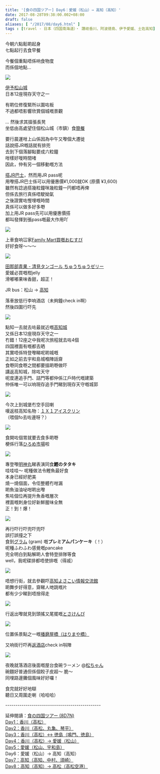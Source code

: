 ```yaml
---
title: '[食の四国ツアー] Day6：愛媛（松山）→ 高知（高知）'
date: 2017-08-28T09:38:00.002+08:00
draft: false
aliases: [ "/2017/08/day6.html" ]
tags : [travel - 日本（四国南海道）・ 讚岐香川、阿波徳島、伊予愛媛、土佐高知]
---
```


今朝六點鬆啲起身  
七點起行去食早餐  
  
今餐個重點唔係响食物度  
而係個地點...  

![](https://xnnjcw.ch.files.1drv.com/y4mzxIlFzOHlgDjUve4Yj2D38rP_jMM_6c-HYnYKlrIgU8TO5tz76jKg3l7OdyP4Z9d98jHpJUdRRDzamzvxQTj-CDwwoSf1JH_mcJsJWWN454S99RBLsGn2kOdxbtUIoqVLcW_M8bg4OGlx_c8j53sGOFpamUhdNrJarKVP287YRXG2rAXF0t0kiBc32ZQVFayXzrxE3ooLzu5nSQbUs3TuQ?width=660&height=372&cropmode=none)

[伊予松山城](https://www.hidie.net/2020/04/day6.html)  
日本12座現存天守之一  
  
有啲位修復緊所以圍咗板  
不過都唔影響欣賞個城嘅景觀  
  
... 然後求其搵張長凳  
坐低由高處望住個松山城（市鎮）食[簡餐](https://www.hidie.net/2020/04/day6_28.html)  
  
要行晨運咁上山係因為中午又嚟個大遷徙  
話說搭JR嘅話就有排兜  
去到下個落腳點要成六粒鐘  
咁樣好嘥時間啫  
因此，仲有另一個移動嘅方法  
  
[搭JR巴士](https://www.hidie.net/2020/04/day6jr-bus.html)，然而用JR pass呢  
用嚟搭JR巴士係可以用優惠價¥1,000就OK (原價 ¥3,600)  
雖然有諗過搭幾粒鐘咪幾粒鐘一円都唔再俾  
但係去旅行真係唔駛拗氣  
之後證實咗慳埋嘅時間  
真係可以做多好多嘢  
加上用JR pass先可以用優惠價搭  
都叫發揮到張pass嘅最大作用吖  

![](https://zhnccw.ch.files.1drv.com/y4mnAD6aVriLDo5thMbeh_nGpjI9XbA5mTOJROR83f6pAoT23f-2lQmQlq-d19bSlzouCzq-TBlU24QKfBhhys-zV6DJsC4TOGdYcUn6cCpGWY2_X3Uvs9DmpkKnhirhhDj-PtDujTSjQ7o-zmVMU3HAID_LAlXSU8SCbS_ArgMU8aHEivszNDhlILbmdhcH7hR_sV6Fnpi_oXXIhjOaTnTQQ?width=660&height=372&cropmode=none)

上車食响冚家[Family Mart買嘅おむすび](https://www.hidie.net/2020/05/day6familymart.html)  
好好食呀〜〜〜  

![](https://zholfq.ch.files.1drv.com/y4mTMpDWyFgi8QDkgLWArCeIkEhk2QIdho-9OQV_CHe81Gnv0VCu_tcIVC-Q7-SWYWn2cXpQWK8qPzdLSIKytiy-n0-36HBUzAVBhwI59rTsbvkRxeT_uA4UwksIVdqvAovxqkzRMdoO5VMlC9IZ_KhTVFIiEZIv1nLbuNI8doOXoCBD-1LnyH2O6MU4qCvzJ2TY_61pcWg5740V-izylRMxw?width=660&height=372&cropmode=none)

[田那部青果 - 清見タンゴール ちゅうちゅうゼリー](https://www.hidie.net/2020/05/day6.html)  
愛媛必買嘅柑jelly  
滑嘟嘟果味香甜，超正！  
  
JR bus：松山 → [高知](https://www.hidie.net/2020/05/day6_3.html)  
  
落車放低行李响酒店（未夠鐘check in啊）  
然後四圍行吓先  

![](https://y3ndcw.ch.files.1drv.com/y4mHhdXDHa-w5uBajCCIvUKSgJWhlwRU_2FJAUZwmw2Aecc4E83IpCA4wv4w2bWe7gfznh2KNCydtiE9Zrul9P4-qbLcSVKO3pI0o1-28gUr_tVs1yPIfjSfEMjvHArAufwxb4G41gZSUeuDbkaxBS1pCh1BNWO8hpwT8ScQlfr5sBkEGi_U1NZ__cvODyYfWJUJGpyLWtOPd7TubUe8T8--A?width=660&height=372&cropmode=none)

點知一去就去咗最就近嘅[高知城](https://www.hidie.net/2020/05/day6_4.html)  
又係日本12座現存天守之一  
冇錯！12座之中我呢次旅程就去咗4個  
四国裡面有嘅都去晒  
其實唔係特登嚟睇呢啲城嘅  
正如之前去宇和島城嗰陣話齋  
食嘢同食嘢之間都要搵啲嘢做吓  
講返高知城，除咗天守  
呢度連追手門、詰門等都仲係江戶時代嘅建築  
仲係唯一可以响現存追手門睇到現存天守嘅城郭  

![](https://0hnkcw.ch.files.1drv.com/y4mFg4u1-zg59n7WYUeeDuPEctWBNXcUn7_eB8SWI7IwMbrXqY4fi7XuIGNCEeXkX0iGwks2_32SrJwPqf6fKAYJoECvt2Y38lp4VlmGZKElYTKN8eTKJyXR0xW_-d_YWnEHf_RZzRzJHSCxYto3RJJxiPmjuC2E_B3lTePwM5qaB0sPOAUS8657G79Ik_DPbXwLepP7OEvYhRw3xDcUFfG9w?width=660&height=372&cropmode=none)

今次上到城堡冇空手回喇  
嘆返枝高知名物：[１Ｘ１アイスクリン](https://www.hidie.net/2020/05/day6_38.html)  
（喂個fo去咗邊呀？）  

![](https://0hnhcw.ch.files.1drv.com/y4m3Nyd0Xo7MACCZyFkIBcKzVjTA284xE6Ywq8D2Cw3Yz4pF4LRsE0uvMbxoaj3sLnlJqEDRANFJ7JSkxSV9lYzfx0akU_sP7rNs_apT9zogpLgDeJn9x4LH6iboB_I3JfBgm72xZFqUvIrxLKmLpPWOV8R2mI9cmffiSidNKK2pLFO_4Jxgy47QrAghZoRTKdq19M55UpYKRPqdkmxZ8LRTw?width=660&height=372&cropmode=none)

食開咗個胃就要去食多啲嘢  
梗係行落[ひろめ市場](https://www.hidie.net/2020/05/day6_71.html)啦  

![](https://0hnfcw.ch.files.1drv.com/y4m7w_ldM-fPYkE9OR_HqREJa4VHhA18En0hMUhS9sbr2ebn6_JocNK1Z-1W9KBAR8T7xLOoRKJRbHcrLYO520bYMKRZiuQUf1a3jDUtNH1Dd6o0ps-FWG0TRdSGNiDagXNoV4ZTIPYmTotRRQ5hliU0UOIuPSXhXzAbKVQndfAPqadpuKHpeNIE8hwos3zqcrCxG9PgNhCYauzBZD7ML_77g?width=660&height=372&cropmode=none)

專登嚟[明神丸](https://www.hidie.net/2020/05/day6_5.html)睇表演同食**鰹のタタキ**  
哇哇哇～ 呢種做法令鰹魚最好食  
本身已經好肥美  
燒一燒個面，令佢整體冇咁漏  
啲魚油油咇咁啲出嚟  
焦咗個位再提升魚香嘅層次  
裡面嘅刺身位好新鮮腥味全無  
正！到！爆！  

![](https://1lozqw.ch.files.1drv.com/y4m0aFYpivDDShfstzAS02NSlKF0Y-KWEcUx-Jk12Prkc07DgpRPVySh-hTLKt1d2dlVf5evDF6cnc0TqryqujuKnnLpJ272iy1g9F7VkL8BQPDZ5fC7OQJpZ39de2jkpuB8qkkjmcsiIc8wDOpbCLTO76nai3NUqWMywrMbeoC51jlCZp12VBgiWs-f1iX7k-mTvmGyM1gCYH-QuXIkOzYBQ?width=660&height=372&cropmode=none)

再行吓行吓兜吓兜吓  
誤打誤撞之下  
食到[グラム](https://www.hidie.net/2020/05/day6cafe-pancake-gram.html) (gram) 嘅**プレミアムパンケーキ**（！）  
呢種ふわふわ感覺嘅pancake  
完全明白到點解啲人會特登排隊等食  
well，我呢碟排都唔使排嘅（得戚）  

![](https://z3nccw.ch.files.1drv.com/y4m9KU95UsFeS4AnqyotHssR1OzxXSsJMxmazzc9Nmt08gqZo_xw2-EqXUv0TaGQCQBGJz3rdQXMbqyImvIam3GZHfm_6yUeEk8JXeEs-RFs8P9xppSkcrRyUc40ewaB0207h5l6TU7feMzmYqv4P6W_n8IOhbabzpcKzowOBPmOxoUGzLNv-sbkptBWpz-SORkMSxYwdJQvd32FHLWeBPXiw?width=660&height=372&cropmode=none)

唔想行街，就去參觀吓[高知よさこい情報交流館](https://www.hidie.net/2020/05/day6_6.html)  
啲舞步好得意，齋睇人哋跳嘅片  
都有少少睇到唔捨得走  

![](https://zxngcw.ch.files.1drv.com/y4m16NqCLFspNyg1phwMqgdPReprVOKtkseRxcQUhJ_--NjR490-TeTUsZDfrw_ydQHMUgl0GQwvwdB-Kx2ag6dlJsvpSgUNZl56ab7jBHvaaMob9edqdZ58nQGl1M6Bi7CNRUNTnsl8SlYGKJGOpO15yKVfmuXUDPfdzcq9zT0v4SwnVZWa3SilbQYgFJ4QpEDj1m5LIrwdkaYhvqTvMebFA?width=660&height=372&cropmode=none)

行返出嚟就見到頭搖又尾擺嘅[とさけんぴ](https://www.hidie.net/2020/05/day6_7.html)  

![](https://zxnccw.ch.files.1drv.com/y4mFZsAJgl9PmHvv3xj7cF8JZFD3BG3L6lvoAYTluN3Jt1kKn7T6LPW5zGCePPbNvfzcHVdChNdfIfRzHkEVZhn5Jh6YxviuCrlCiFNmbUrKHVgdFPyk2jLzEViFfeeia0xssH6DBU-NRBk0KkkeryvTqu64YGKBA6dzJcCdXderkFf2HDFJc_BJdkIZ7ykuxzIMxzC0PtlpH4TXMoBE8E7mA?width=660&height=372&cropmode=none)

位置係景點之一嘅[播磨屋橋（はりまや橋）](https://www.hidie.net/2020/05/day6_41.html)  
  
又响街行吓再[返酒店](https://www.hidie.net/2020/05/day6_8.html)check in唞陣  

![](https://xnnyla.ch.files.1drv.com/y4mygi6gKzapsjtYuoyUFE9r9YjFMxFzMUmocLHyaF6NjdlEbqntH6FP44sxI6kWTOMcttDuE2-C-2jwtHtteZjP5vKrl9vHSKpID8kelUp5_4nwAB9calWnFY_DLsCZcb7La3f7_LxxFJZ0RiYsoK9yH_OIhMrgKgvsLDGyzhKOuV--ZPIP32NMyOHPNBguPC0pFPZKzmamUVUjgvK7ZIJDg?width=660&height=372&cropmode=none)

夜晚就落酒店後面嘅屋台食碗ラーメン @[松ちゃん](https://www.hidie.net/2020/05/day6_95.html)  
碗麵好普通但係個餃子皮超～ 脆～  
同埋路邊攤個風味好好囉！  
  
  
食完就好好地瞓  
聽日又周圍走喇（哈哈哈）  
  
\-----------------------------------------------  
  

延伸閱讀：[食の四国ツアー (8D7N)](https://www.hidie.net/shikoku8d7n.html)  
[Day1：香川（高松）](https://www.hidie.net/shikoku1.html)  
[Day2：香川（高松、丸亀、琴平）](https://www.hidie.net/shikoku2.html)  
[Day3：香川（高松）↔ 徳島（鳴門、徳島）](https://www.hidie.net/shikoku3.html)  
[Day4：香川（高松）→ 愛媛（松山）](https://www.hidie.net/shikokuy4.html)  
[Day5：愛媛（松山、宇和島）](https://www.hidie.net/shikoku5.html)  
Day6：愛媛（松山）→ 高知（高知）  
[Day7：高知（高知、中村、須崎）](https://www.hidie.net/shikoku7.html)  
[Day8：高知（高知）→ 高松（高松空港）](https://www.hidie.net/shikoku8.html)
